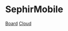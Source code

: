 # SephirMobile

[Board](https://christen.cloud/index.php/apps/deck/#!/board/1/)
[Cloud](https://christen.cloud/index.php/apps/files/?dir=/SephirMobile&fileid=5428)
